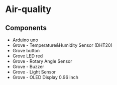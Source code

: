 # Air-quality
## Components
- Arduino uno
- Grove - Temperature&Humidity Sensor (DHT20)
- Grove button
- Grove LED red
- Grove - Rotary Angle Sensor
- Grove - Buzzer
- Grove - Light Sensor
- Grove - OLED Display 0.96 inch

